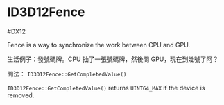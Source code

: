 # ID3D12Fence

#DX12 

Fence is a way to synchronize the work between CPU and GPU.

生活例子：發號碼牌。CPU 抽了一張號碼牌，然後問 GPU，現在到幾號了阿？

問法： `ID3D12Fence::GetCompletedValue()`

`ID3D12Fence::GetCompletedValue()` returns `UINT64_MAX` if the device is removed.